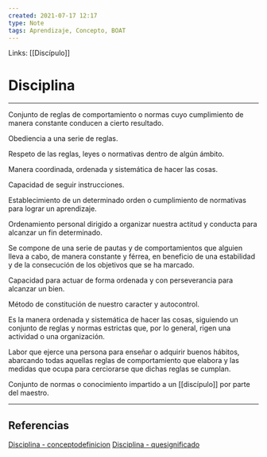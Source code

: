 ```yaml
---
created: 2021-07-17 12:17
type: Note
tags: Aprendizaje, Concepto, BOAT
---
```


Links: [[Discípulo]]

# Disciplina
---

Conjunto de reglas de comportamiento o normas cuyo cumplimiento de manera constante conducen a cierto resultado.

Obediencia a una serie de reglas.

Respeto de las reglas, leyes o normativas dentro de algún ámbito.

Manera coordinada, ordenada y sistemática de hacer las cosas.

Capacidad de seguir instrucciones.

Establecimiento de un determinado orden o cumplimiento de normativas para lograr un aprendizaje.

Ordenamiento personal dirigido a organizar nuestra actitud y conducta para alcanzar un fin determinado.

Se compone de una serie de pautas y de comportamientos que alguien lleva a cabo, de manera constante y férrea, en beneficio de una estabilidad y de la consecución de los objetivos que se ha marcado.

Capacidad para actuar de forma ordenada y con perseverancia para alcanzar un bien.

Método de constitución de nuestro caracter y autocontrol.

Es la manera ordenada y sistemática de hacer las cosas, siguiendo un conjunto de reglas y normas estrictas que, por lo general, rigen una actividad o una organización.

Labor que ejerce una persona para enseñar o adquirir buenos hábitos, abarcando todas aquellas reglas de comportamiento que elabora y las medidas que ocupa para cerciorarse que dichas reglas se cumplan.

Conjunto de normas o conocimiento impartido a un [[discípulo]] por parte del maestro.

---

## Referencias
[Disciplina - conceptodefinicion](https://conceptodefinicion.de/disciplina/)
[Disciplina - quesignificado](https://quesignificado.com/disciplina/)